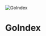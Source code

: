 ![GoIndex](https://raw.githubusercontent.com/donwa/goindex/master/themes/logo.png)  

GoIndex  
====  